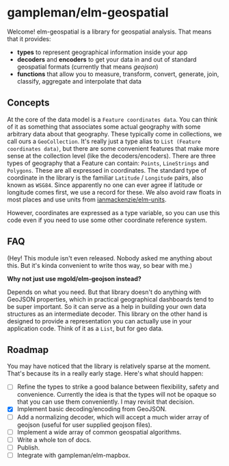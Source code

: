 # gampleman/elm-geospatial

Welcome! elm-geospatial is a library for geospatial analysis. That means that it provides:

- **types** to represent geographical information inside your app
- **decoders** and **encoders** to get your data in and out of standard geospatial formats (currently that means *geojson*)
- **functions** that allow you to measure, transform, convert, generate, join, classify, aggregate and interpolate that data

## Concepts

At the core of the data model is a `Feature coordinates data`. You can think of it as something that associates some actual geography with some arbitrary data about that geography. These typically come in collections, we call ours a `GeoCollection`.
It's really just a type alias to `List (Feature coordinates data)`, but there are some convenient features that
make more sense at the collection level (like the decoders/encoders).
There are three types of geography that a Feature can contain: `Points`, `LineStrings` and `Polygons`. These are all
expressed in coordinates. The standard type of coordinate in the library is the familiar `Latitude` / `Longitude` pairs, also known as `WSG84`. Since apparently no one can ever agree if latitude or longitude comes first, we use a record for these. We also avoid raw floats in most places and use units from [ianmackenzie/elm-units](https://package.elm-lang.org/packages/ianmackenzie/elm-units/latest/).

However, coordinates are expressed as a type variable, so you can use this code even if you need to use some other coordinate reference system.

## FAQ

(Hey! This module isn't even released. Nobody asked me anything about this. But it's kinda convenient to write thos way, so bear with me.)

**Why not just use mgold/elm-geojson instead?**

Depends on what you need. But that library doesn't do anything with GeoJSON properties, which in practical geographical dashboards tend to be super important. So it can serve as a help in building your own data structures as an intermediate decoder. This library on the other hand is designed to provide a representation you can actually use in your application code. Think of it as a `List`, but for geo data.

## Roadmap

You may have noticed that the library is relatively sparse at the moment. That's because its in a really early stage.
Here's what should happen:

- [ ] Refine the types to strike a good balance between flexibility, safety and convenience. Currently the idea is that the types will not be opaque so that you can use them conveniently. I may revisit that decision.
- [x] Implement basic decoding/encoding from GeoJSON.
- [ ] Add a normalizing decoder, which will accept a much wider array of geojson (useful for user supplied geojson files).
- [ ] Implement a wide array of common geospatial algorithms.
- [ ] Write a whole ton of docs.
- [ ] Publish.
- [ ] Integrate with gampleman/elm-mapbox.

